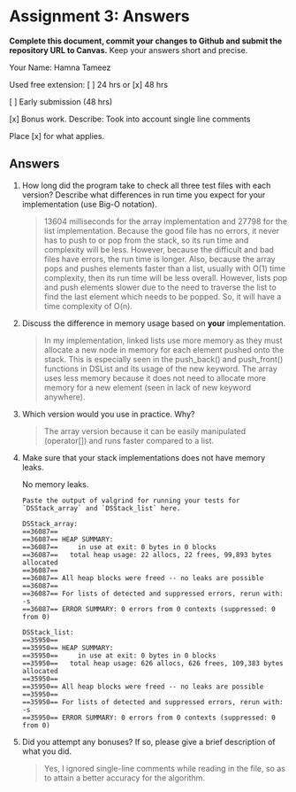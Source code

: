 # Assignment 3: Answers

**Complete this document, commit your changes to Github and submit the repository URL to Canvas.** Keep your answers short and precise.

Your Name: Hamna Tameez

Used free extension: [ ] 24 hrs or [x] 48 hrs

[ ] Early submission (48 hrs)

[x] Bonus work. Describe: Took into account single line comments

Place [x] for what applies.


## Answers
1. How long did the program take to check all three test files with each version?  Describe what differences in run time you expect for your implementation (use Big-O notation).

   > 13604 milliseconds for the array implementation and 27798 for the list implementation. Because the good file has no errors, it never has to push to or pop from the stack, so its run time and complexity will be less. However, because the difficult and bad files have errors, the run time is longer. Also, because the array pops and pushes elements faster than a list, usually with O(1) time complexity, then its run time will be less overall. However, lists pop and push elements slower due to the need to traverse the list to find the last element which needs to be popped. So, it will have a time complexity of O(n).

2. Discuss the difference in memory usage based on **your** implementation.

   > In my implementation, linked lists use more memory as they must allocate a new node in memory for each element pushed onto the stack. This is especially seen in the push_back() and push_front() functions in DSList and its usage of the new keyword. The array uses less memory because it does not need to allocate more memory for a new element (seen in lack of new keyword anywhere).

3. Which version would you use in practice. Why?

   > The array version because it can be easily manipulated (operator[]) and runs faster compared to a list.

4. Make sure that your stack implementations does not have memory leaks.
   
   No memory leaks.

   ```
   Paste the output of valgrind for running your tests for `DSStack_array` and `DSStack_list` here. 

   DSStack_array:
   ==36087== 
   ==36087== HEAP SUMMARY:
   ==36087==     in use at exit: 0 bytes in 0 blocks
   ==36087==   total heap usage: 22 allocs, 22 frees, 99,893 bytes allocated
   ==36087== 
   ==36087== All heap blocks were freed -- no leaks are possible
   ==36087== 
   ==36087== For lists of detected and suppressed errors, rerun with: -s
   ==36087== ERROR SUMMARY: 0 errors from 0 contexts (suppressed: 0 from 0)

   DSStack_list:
   ==35950== 
   ==35950== HEAP SUMMARY:
   ==35950==     in use at exit: 0 bytes in 0 blocks
   ==35950==   total heap usage: 626 allocs, 626 frees, 109,383 bytes allocated
   ==35950== 
   ==35950== All heap blocks were freed -- no leaks are possible
   ==35950== 
   ==35950== For lists of detected and suppressed errors, rerun with: -s
   ==35950== ERROR SUMMARY: 0 errors from 0 contexts (suppressed: 0 from 0)

5. Did you attempt any bonuses? If so, please give a brief description of what you did.

   > Yes, I ignored single-line comments while reading in the file, so as to attain a better accuracy for the algorithm.

